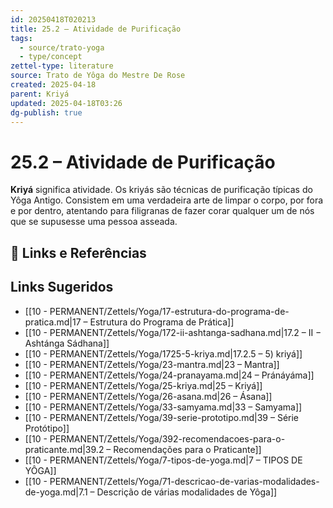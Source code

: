 ```yaml
---
id: 20250418T020213
title: 25.2 – Atividade de Purificação
tags:
  - source/trato-yoga
  - type/concept
zettel-type: literature
source: Trato de Yôga do Mestre De Rose
created: 2025-04-18
parent: Kriyá
updated: 2025-04-18T03:26
dg-publish: true
---
```


# 25.2 – Atividade de Purificação

**Kriyá** significa atividade. Os kriyás são técnicas de purificação típicas do Yôga Antigo. Consistem em uma verdadeira arte de limpar o corpo, por fora e por dentro, atentando para filigranas de fazer corar qualquer um de nós que se supusesse uma pessoa asseada.

## 🔗 Links e Referências

## Links Sugeridos

- [[10 - PERMANENT/Zettels/Yoga/17-estrutura-do-programa-de-pratica.md\|17 – Estrutura do Programa de Prática]]
- [[10 - PERMANENT/Zettels/Yoga/172-ii-ashtanga-sadhana.md\|17.2 – II − Ashtánga Sádhana]]
- [[10 - PERMANENT/Zettels/Yoga/1725-5-kriya.md\|17.2.5 – 5) kriyá]]
- [[10 - PERMANENT/Zettels/Yoga/23-mantra.md\|23 – Mantra]]
- [[10 - PERMANENT/Zettels/Yoga/24-pranayama.md\|24 – Pránáyáma]]
- [[10 - PERMANENT/Zettels/Yoga/25-kriya.md\|25 – Kriyá]]
- [[10 - PERMANENT/Zettels/Yoga/26-asana.md\|26 – Ásana]]
- [[10 - PERMANENT/Zettels/Yoga/33-samyama.md\|33 – Samyama]]
- [[10 - PERMANENT/Zettels/Yoga/39-serie-prototipo.md\|39 – Série Protótipo]]
- [[10 - PERMANENT/Zettels/Yoga/392-recomendacoes-para-o-praticante.md\|39.2 – Recomendações para o Praticante]]
- [[10 - PERMANENT/Zettels/Yoga/7-tipos-de-yoga.md\|7 – TIPOS DE YÔGA]]
- [[10 - PERMANENT/Zettels/Yoga/71-descricao-de-varias-modalidades-de-yoga.md\|7.1 – Descrição de várias modalidades de Yôga]]